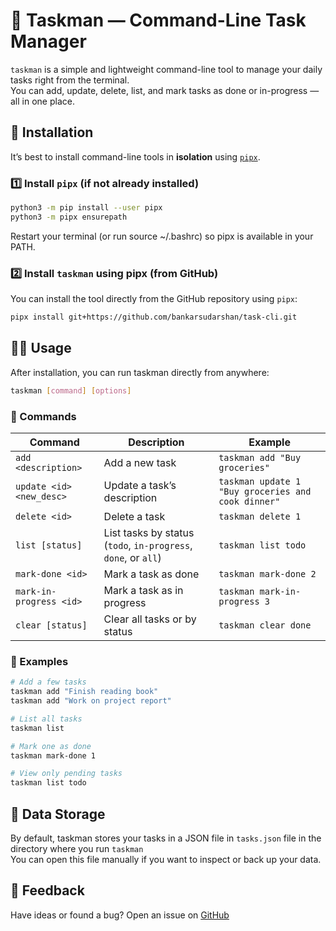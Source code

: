 # 🧰 Taskman — Command-Line Task Manager

`taskman` is a simple and lightweight command-line tool to manage your daily tasks right from the terminal.  
You can add, update, delete, list, and mark tasks as done or in-progress — all in one place.

## 🚀 Installation

It’s best to install command-line tools in **isolation** using [`pipx`](https://pypa.github.io/pipx/).

### 1️⃣ Install `pipx` (if not already installed)

```bash
python3 -m pip install --user pipx
python3 -m pipx ensurepath
```
Restart your terminal (or run source ~/.bashrc) so pipx is available in your PATH.

### 2️⃣ Install `taskman` using pipx (from GitHub)

You can install the tool directly from the GitHub repository using `pipx`:

```bash
pipx install git+https://github.com/bankarsudarshan/task-cli.git
```

## 🧑‍💻 Usage

After installation, you can run taskman directly from anywhere:
```bash
taskman [command] [options]
```

### 📝 Commands
| Command                  | Description                                                    | Example                                            |
| ------------------------ | -------------------------------------------------------------- | -------------------------------------------------- |
| `add <description>`      | Add a new task                                                 | `taskman add "Buy groceries"`                      |
| `update <id> <new_desc>` | Update a task’s description                                    | `taskman update 1 "Buy groceries and cook dinner"` |
| `delete <id>`            | Delete a task                                                  | `taskman delete 1`                                 |
| `list [status]`          | List tasks by status (`todo`, `in-progress`, `done`, or `all`) | `taskman list todo`                                |
| `mark-done <id>`         | Mark a task as done                                            | `taskman mark-done 2`                              |
| `mark-in-progress <id>`  | Mark a task as in progress                                     | `taskman mark-in-progress 3`                       |
| `clear [status]`         | Clear all tasks or by status                                   | `taskman clear done`                               |

### 🧩 Examples
```bash
# Add a few tasks
taskman add "Finish reading book"
taskman add "Work on project report"

# List all tasks
taskman list

# Mark one as done
taskman mark-done 1

# View only pending tasks
taskman list todo
```

## 📂 Data Storage
By default, taskman stores your tasks in a JSON file in `tasks.json` file in the directory where you run `taskman`  
You can open this file manually if you want to inspect or back up your data.

## 💬 Feedback

Have ideas or found a bug?
Open an issue on [GitHub](github.com/bankarsudarshan/task-cli/issues)